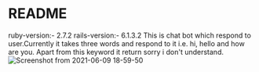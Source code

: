 # README

ruby-version:- 2.7.2
rails-version:- 6.1.3.2
This is chat bot which respond to user.Currently it takes three words and respond to it i.e. hi, hello and how are you. Apart from this keyword it return sorry i don't understand.
![Screenshot from 2021-06-09 18-59-50](https://user-images.githubusercontent.com/18528697/121368276-93dd7000-c958-11eb-8772-e77138b0424e.png)

